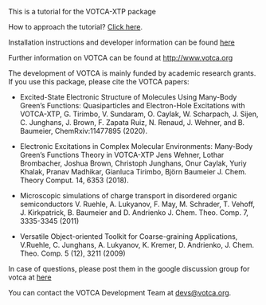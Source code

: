 This is a tutorial for the VOTCA-XTP package

How to approach the tutorial? [Click here](https://github.com/votca/xtp-tutorials/blob/electrostatics/guide/TUTORIAL.md).

Installation instructions and developer information can be found
[here](https://github.com/votca/votca/blob/master/share/doc/INSTALL.md)

Further information on VOTCA can be found at
http://www.votca.org

The development of VOTCA is mainly funded by academic research grants. If you
use this package, please cite the VOTCA papers:

* Excited-State Electronic Structure of Molecules Using Many-Body Green’s Functions: Quasiparticles and Electron-Hole Excitations with VOTCA-XTP,
  G. Tirimbo, V. Sundaram, O. Caylak, W. Scharpach, J. Sijen, C. Junghans, J. Brown, F. Zapata Ruiz, N. Renaud, J. Wehner, and B. Baumeier,
  ChemRxiv:11477895 (2020).

* Electronic Excitations in Complex Molecular Environments: Many-Body Green’s
  Functions Theory in VOTCA-XTP Jens Wehner, Lothar Brombacher, Joshua Brown,
  Christoph Junghans, Onur Caylak, Yuriy Khalak, Pranav Madhikar, Gianluca
  Tirimbo, Björn Baumeier J. Chem. Theory Comput. 14, 6353 (2018).

* Microscopic simulations of charge transport in disordered organic semiconductors
  V. Ruehle, A. Lukyanov, F. May, M. Schrader, T. Vehoff, J. Kirkpatrick, B. Baumeier and D. Andrienko
  J. Chem. Theo. Comp. 7, 3335-3345 (2011) 

* Versatile Object-oriented Toolkit for Coarse-graining Applications,
  V.Ruehle, C. Junghans, A. Lukyanov, K. Kremer, D. Andrienko,
  J. Chem. Theo. Comp. 5 (12), 3211 (2009) 

In case of questions, please post them in the google discussion group
for votca at [here](https://groups.google.com/forum/#!forum/votca)

You can contact the VOTCA Development Team at devs@votca.org.



